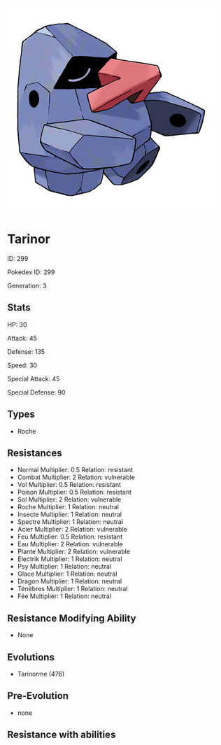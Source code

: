 ![](https://raw.githubusercontent.com/PokeAPI/sprites/master/sprites/pokemon/other/official-artwork/299.png)

# Tarinor
ID: 299

Pokedex ID: 299

Generation: 3

## Stats

HP: 30

Attack: 45

Defense: 135

Speed: 30

Special Attack: 45

Special Defense: 90

## Types

- Roche
## Resistances

- Normal Multiplier: 0.5 Relation: resistant
- Combat Multiplier: 2 Relation: vulnerable
- Vol Multiplier: 0.5 Relation: resistant
- Poison Multiplier: 0.5 Relation: resistant
- Sol Multiplier: 2 Relation: vulnerable
- Roche Multiplier: 1 Relation: neutral
- Insecte Multiplier: 1 Relation: neutral
- Spectre Multiplier: 1 Relation: neutral
- Acier Multiplier: 2 Relation: vulnerable
- Feu Multiplier: 0.5 Relation: resistant
- Eau Multiplier: 2 Relation: vulnerable
- Plante Multiplier: 2 Relation: vulnerable
- Électrik Multiplier: 1 Relation: neutral
- Psy Multiplier: 1 Relation: neutral
- Glace Multiplier: 1 Relation: neutral
- Dragon Multiplier: 1 Relation: neutral
- Ténèbres Multiplier: 1 Relation: neutral
- Fée Multiplier: 1 Relation: neutral
## Resistance Modifying Ability

- None

## Evolutions

- Tarinorme (476)
## Pre-Evolution

- none

## Resistance with abilities
